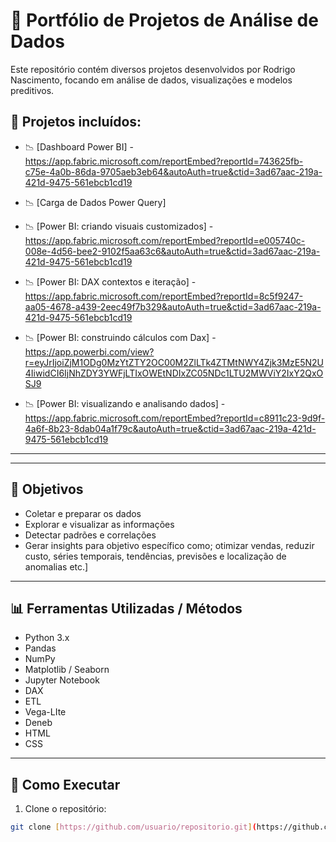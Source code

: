 
# 🚀 Portfólio de Projetos de Análise de Dados

Este repositório contém diversos projetos desenvolvidos por Rodrigo Nascimento, focando em análise de dados, visualizações e modelos preditivos.

## 📂 Projetos incluídos:

- 📉 [Dashboard Power BI] - https://app.fabric.microsoft.com/reportEmbed?reportId=743625fb-c75e-4a0b-86da-9705aeb3eb64&autoAuth=true&ctid=3ad67aac-219a-421d-9475-561ebcb1cd19

- 📉 [Carga de Dados Power Query]

- 📉 [Power BI: criando visuais customizados] - https://app.fabric.microsoft.com/reportEmbed?reportId=e005740c-008e-4d56-bee2-9102f5aa63c6&autoAuth=true&ctid=3ad67aac-219a-421d-9475-561ebcb1cd19
  
- 📉 [Power BI: DAX contextos e iteração] - https://app.fabric.microsoft.com/reportEmbed?reportId=8c5f9247-aa05-4678-a439-2eec49f7b329&autoAuth=true&ctid=3ad67aac-219a-421d-9475-561ebcb1cd19

- 📉 [Power BI: construindo cálculos com Dax] - https://app.powerbi.com/view?r=eyJrIjoiZjM1ODg0MzYtZTY2OC00M2ZlLTk4ZTMtNWY4Zjk3MzE5N2U4IiwidCI6IjNhZDY3YWFjLTIxOWEtNDIxZC05NDc1LTU2MWViY2IxY2QxOSJ9

- 📉 [Power BI: visualizando e analisando dados] - https://app.fabric.microsoft.com/reportEmbed?reportId=c8911c23-9d9f-4a6f-8b23-8dab04a1f79c&autoAuth=true&ctid=3ad67aac-219a-421d-9475-561ebcb1cd19




---


---

## 📌 Objetivos

- Coletar e preparar os dados
- Explorar e visualizar as informações
- Detectar padrões e correlações
- Gerar insights para objetivo específico como;  otimizar vendas, reduzir custo, séries temporais, tendências, previsões e localização de anomalias etc.]

---

## 📊 Ferramentas Utilizadas / Métodos

- Python 3.x
- Pandas
- NumPy
- Matplotlib / Seaborn
- Jupyter Notebook
- DAX
- ETL
- Vega-LIte
- Deneb
- HTML
- CSS

---

## 🚀 Como Executar

1. Clone o repositório:
```bash
git clone [https://github.com/usuario/repositorio.git](https://github.com/Rodriggo1987/Analises-De-Dados.git)
